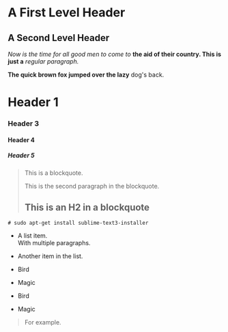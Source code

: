 A First Level Header
====================
A Second Level Header
---------------------

*Now is the time for all good men to come to*
**the aid of their country. This is just a**
_regular paragraph._

__The quick brown fox jumped over the lazy__
dog's back.
# Header 1
### Header 3
#### Header 4
##### Header 5

> This is a blockquote.
> 
> This is the second paragraph in the blockquote.
>
> ## This is an H2 in a blockquote

```
# sudo apt-get install sublime-text3-installer
```

* A list item.  
      With multiple paragraphs.

* Another item in the list.

*   Bird
*   Magic  

*   Bird

*   Magic

<blockquote>
<p>For example.</p>
</blockquote>
